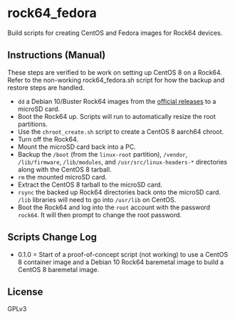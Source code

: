 # rock64_fedora

Build scripts for creating CentOS and Fedora images for Rock64 devices.

## Instructions (Manual)

These steps are verified to be work on setting up CentOS 8 on a Rock64. Refer to the non-working rock64_fedora.sh script for how the backup and restore steps are handled.

- `dd` a Debian 10/Buster Rock64 images from the [official releases](https://github.com/ayufan-rock64/linux-build/releases) to a microSD card.
- Boot the Rock64 up. Scripts will run to automatically resize the root partitions.
- Use the `chroot_create.sh` script to create a CentOS 8 aarch64 chroot.
- Turn off the Rock64.
- Mount the microSD card back into a PC.
- Backup the `/boot` (from the `linux-root` partition), `/vendor`, `/lib/firmware`, `/lib/modules`, and `/usr/src/linux-headers-*` directories along with the CentOS 8 tarball.
- `rm` the mounted microSD card.
- Extract the CentOS 8 tarball to the microSD card.
- `rsync` the backed up Rock64 directories back onto the microSD card. `/lib` libraries will need to go into `/usr/lib` on CentOS.
- Boot the Rock64 and log into the `root` account with the password `rock64`. It will then prompt to change the root password.

## Scripts Change Log

- 0.1.0 = Start of a proof-of-concept script (not working) to use a CentOS 8 container image and a Debian 10 Rock64 baremetal image to build a CentOS 8 baremetal image.

## License

GPLv3
